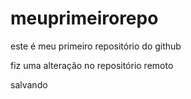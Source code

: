 # meuprimeirorepo
este é meu primeiro repositório do github 

fiz uma alteração no repositório remoto

salvando